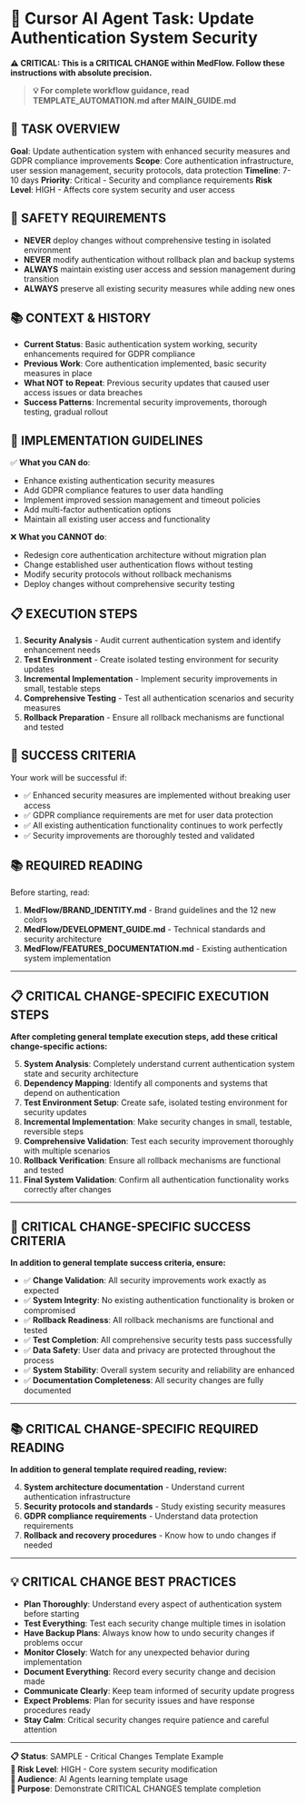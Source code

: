 # 🤖 Cursor AI Agent Task: Update Authentication System Security

**⚠️ CRITICAL: This is a CRITICAL CHANGE within MedFlow. Follow these instructions with absolute precision.**

> **💡 For complete workflow guidance, read TEMPLATE_AUTOMATION.md after MAIN_GUIDE.md**

## 🎯 **TASK OVERVIEW**
**Goal**: Update authentication system with enhanced security measures and GDPR compliance improvements
**Scope**: Core authentication infrastructure, user session management, security protocols, data protection
**Timeline**: 7-10 days
**Priority**: Critical - Security and compliance requirements
**Risk Level**: HIGH - Affects core system security and user access

## 🚨 **SAFETY REQUIREMENTS**
- **NEVER** deploy changes without comprehensive testing in isolated environment
- **NEVER** modify authentication without rollback plan and backup systems
- **ALWAYS** maintain existing user access and session management during transition
- **ALWAYS** preserve all existing security measures while adding new ones

## 📚 **CONTEXT & HISTORY**
- **Current Status**: Basic authentication system working, security enhancements required for GDPR compliance
- **Previous Work**: Core authentication implemented, basic security measures in place
- **What NOT to Repeat**: Previous security updates that caused user access issues or data breaches
- **Success Patterns**: Incremental security improvements, thorough testing, gradual rollout

## 🔧 **IMPLEMENTATION GUIDELINES**
✅ **What you CAN do**: 
- Enhance existing authentication security measures
- Add GDPR compliance features to user data handling
- Implement improved session management and timeout policies
- Add multi-factor authentication options
- Maintain all existing user access and functionality

❌ **What you CANNOT do**: 
- Redesign core authentication architecture without migration plan
- Change established user authentication flows without testing
- Modify security protocols without rollback mechanisms
- Deploy changes without comprehensive security testing

## 📋 **EXECUTION STEPS**
1. **Security Analysis** - Audit current authentication system and identify enhancement needs
2. **Test Environment** - Create isolated testing environment for security updates
3. **Incremental Implementation** - Implement security improvements in small, testable steps
4. **Comprehensive Testing** - Test all authentication scenarios and security measures
5. **Rollback Preparation** - Ensure all rollback mechanisms are functional and tested

## 🎯 **SUCCESS CRITERIA**
Your work will be successful if:
- ✅ Enhanced security measures are implemented without breaking user access
- ✅ GDPR compliance requirements are met for user data protection
- ✅ All existing authentication functionality continues to work perfectly
- ✅ Security improvements are thoroughly tested and validated

## 📚 **REQUIRED READING**
Before starting, read:
1. **MedFlow/BRAND_IDENTITY.md** - Brand guidelines and the 12 new colors
2. **MedFlow/DEVELOPMENT_GUIDE.md** - Technical standards and security architecture
3. **MedFlow/FEATURES_DOCUMENTATION.md** - Existing authentication system implementation

---

## 📋 **CRITICAL CHANGE-SPECIFIC EXECUTION STEPS**

**After completing general template execution steps, add these critical change-specific actions:**

5. **System Analysis**: Completely understand current authentication system state and security architecture
6. **Dependency Mapping**: Identify all components and systems that depend on authentication
7. **Test Environment Setup**: Create safe, isolated testing environment for security updates
8. **Incremental Implementation**: Make security changes in small, testable, reversible steps
9. **Comprehensive Validation**: Test each security improvement thoroughly with multiple scenarios
10. **Rollback Verification**: Ensure all rollback mechanisms are functional and tested
11. **Final System Validation**: Confirm all authentication functionality works correctly after changes

---

## 🎯 **CRITICAL CHANGE-SPECIFIC SUCCESS CRITERIA**

**In addition to general template success criteria, ensure:**

- ✅ **Change Validation**: All security improvements work exactly as expected
- ✅ **System Integrity**: No existing authentication functionality is broken or compromised
- ✅ **Rollback Readiness**: All rollback mechanisms are functional and tested
- ✅ **Test Completion**: All comprehensive security tests pass successfully
- ✅ **Data Safety**: User data and privacy are protected throughout the process
- ✅ **System Stability**: Overall system security and reliability are enhanced
- ✅ **Documentation Completeness**: All security changes are fully documented

---

## 📚 **CRITICAL CHANGE-SPECIFIC REQUIRED READING**

**In addition to general template required reading, review:**

4. **System architecture documentation** - Understand current authentication infrastructure
5. **Security protocols and standards** - Study existing security measures
6. **GDPR compliance requirements** - Understand data protection requirements
7. **Rollback and recovery procedures** - Know how to undo changes if needed

---

## 💡 **CRITICAL CHANGE BEST PRACTICES**

- **Plan Thoroughly**: Understand every aspect of authentication system before starting
- **Test Everything**: Test each security change multiple times in isolation
- **Have Backup Plans**: Always know how to undo security changes if problems occur
- **Monitor Closely**: Watch for any unexpected behavior during implementation
- **Document Everything**: Record every security change and decision made
- **Communicate Clearly**: Keep team informed of security update progress
- **Expect Problems**: Plan for security issues and have response procedures ready
- **Stay Calm**: Critical security changes require patience and careful attention

---

**📋 Status**: SAMPLE - Critical Changes Template Example  
**🚨 Risk Level**: HIGH - Core system security modification  
**👥 Audience**: AI Agents learning template usage  
**🎯 Purpose**: Demonstrate CRITICAL CHANGES template completion
